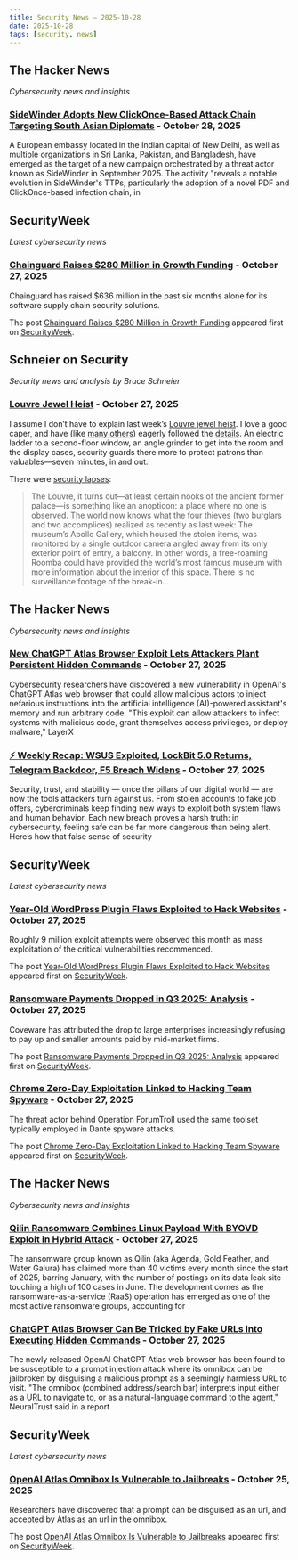 ```yaml
---
title: Security News – 2025-10-28
date: 2025-10-28
tags: [security, news]
---
```


## The Hacker News
*Cybersecurity news and insights*

### [SideWinder Adopts New ClickOnce-Based Attack Chain Targeting South Asian Diplomats](https://thehackernews.com/2025/10/sidewinder-adopts-new-clickonce-based.html) - October 28, 2025

A European embassy located in the Indian capital of New Delhi, as well as multiple organizations in Sri Lanka, Pakistan, and Bangladesh, have emerged as the target of a new campaign orchestrated by a threat actor known as SideWinder in September 2025.
The activity "reveals a notable evolution in SideWinder's TTPs, particularly the adoption of a novel PDF and ClickOnce-based infection chain, in


## SecurityWeek
*Latest cybersecurity news*

### [Chainguard Raises $280 Million in Growth Funding](https://www.securityweek.com/chainguard-raises-280-million-in-growth-funding/) - October 27, 2025

<p>Chainguard has raised $636 million in the past six months alone for its software supply chain security solutions. </p>
<p>The post <a href="https://www.securityweek.com/chainguard-raises-280-million-in-growth-funding/">Chainguard Raises $280 Million in Growth Funding</a> appeared first on <a href="https://www.securityweek.com">SecurityWeek</a>.</p>


## Schneier on Security
*Security news and analysis by Bruce Schneier*

### [Louvre Jewel Heist](https://www.schneier.com/blog/archives/2025/10/louvre-jewel-heist.html) - October 27, 2025

<p>I assume I don&#8217;t have to explain last week&#8217;s <a href="https://www.nytimes.com/2025/10/19/world/europe/louvre-paris-robbery.html">Louvre jewel heist</a>. I love a good caper, and have (like <a href="https://www.nytimes.com/2025/10/23/opinion/louvre-heist-internet-thrill.html">many others</a>) eagerly followed the <a href="https://www.theguardian.com/world/2025/oct/20/louvre-museum-robbery-thieves-stolen-jewellery">details</a>. An electric ladder to a second-floor window, an angle grinder to get into the room and the display cases, security guards there more to protect patrons than valuables&#8212;seven minutes, in and out.</p>
<p>There were <a href="https://www.theatlantic.com/ideas/archive/2025/10/praise-louvre-heist/684677/">security lapses</a>:</p>
<blockquote><p>The Louvre, it turns out&#8212;at least certain nooks of the ancient former palace&#8212;is something like an anopticon: a place where no one is observed. The world now knows what the four thieves (two burglars and two accomplices) realized as recently as last week: The museum&#8217;s Apollo Gallery, which housed the stolen items, was monitored by a single outdoor camera angled away from its only exterior point of entry, a balcony. In other words, a free-roaming Roomba could have provided the world&#8217;s most famous museum with more information about the interior of this space. There is no surveillance footage of the break-in...</p></blockquote>


## The Hacker News
*Cybersecurity news and insights*

### [New ChatGPT Atlas Browser Exploit Lets Attackers Plant Persistent Hidden Commands](https://thehackernews.com/2025/10/new-chatgpt-atlas-browser-exploit-lets.html) - October 27, 2025

Cybersecurity researchers have discovered a new vulnerability in OpenAI's ChatGPT Atlas web browser that could allow malicious actors to inject nefarious instructions into the artificial intelligence (AI)-powered assistant's memory and run arbitrary code.
"This exploit can allow attackers to infect systems with malicious code, grant themselves access privileges, or deploy malware," LayerX

### [⚡ Weekly Recap: WSUS Exploited, LockBit 5.0 Returns, Telegram Backdoor, F5 Breach Widens](https://thehackernews.com/2025/10/weekly-recap-wsus-exploited-lockbit-50.html) - October 27, 2025

Security, trust, and stability — once the pillars of our digital world — are now the tools attackers turn against us. From stolen accounts to fake job offers, cybercriminals keep finding new ways to exploit both system flaws and human behavior.
Each new breach proves a harsh truth: in cybersecurity, feeling safe can be far more dangerous than being alert.
Here’s how that false sense of security


## SecurityWeek
*Latest cybersecurity news*

### [Year-Old WordPress Plugin Flaws Exploited to Hack Websites](https://www.securityweek.com/year-old-wordpress-plugin-flaws-exploited-to-hack-websites/) - October 27, 2025

<p>Roughly 9 million exploit attempts were observed this month as mass exploitation of the critical vulnerabilities recommenced.</p>
<p>The post <a href="https://www.securityweek.com/year-old-wordpress-plugin-flaws-exploited-to-hack-websites/">Year-Old WordPress Plugin Flaws Exploited to Hack Websites</a> appeared first on <a href="https://www.securityweek.com">SecurityWeek</a>.</p>

### [Ransomware Payments Dropped in Q3 2025: Analysis](https://www.securityweek.com/ransomware-payments-dropped-in-q3-2025-analysis/) - October 27, 2025

<p>Coveware has attributed the drop to large enterprises increasingly refusing to pay up and smaller amounts paid by mid-market firms.</p>
<p>The post <a href="https://www.securityweek.com/ransomware-payments-dropped-in-q3-2025-analysis/">Ransomware Payments Dropped in Q3 2025: Analysis</a> appeared first on <a href="https://www.securityweek.com">SecurityWeek</a>.</p>

### [Chrome Zero-Day Exploitation Linked to Hacking Team Spyware](https://www.securityweek.com/chrome-zero-day-exploitation-linked-to-hacking-team-spyware/) - October 27, 2025

<p>The threat actor behind Operation ForumTroll used the same toolset typically employed in Dante spyware attacks.</p>
<p>The post <a href="https://www.securityweek.com/chrome-zero-day-exploitation-linked-to-hacking-team-spyware/">Chrome Zero-Day Exploitation Linked to Hacking Team Spyware</a> appeared first on <a href="https://www.securityweek.com">SecurityWeek</a>.</p>


## The Hacker News
*Cybersecurity news and insights*

### [Qilin Ransomware Combines Linux Payload With BYOVD Exploit in Hybrid Attack](https://thehackernews.com/2025/10/qilin-ransomware-combines-linux-payload.html) - October 27, 2025

The ransomware group known as Qilin (aka Agenda, Gold Feather, and Water Galura) has claimed more than 40 victims every month since the start of 2025, barring January, with the number of postings on its data leak site touching a high of 100 cases in June.
The development comes as the ransomware-as-a-service (RaaS) operation has emerged as one of the most active ransomware groups, accounting for

### [ChatGPT Atlas Browser Can Be Tricked by Fake URLs into Executing Hidden Commands](https://thehackernews.com/2025/10/chatgpt-atlas-browser-can-be-tricked-by.html) - October 27, 2025

The newly released OpenAI ChatGPT Atlas web browser has been found to be susceptible to a prompt injection attack where its omnibox can be jailbroken by disguising a malicious prompt as a seemingly harmless URL to visit.
"The omnibox (combined address/search bar) interprets input either as a URL to navigate to, or as a natural-language command to the agent," NeuralTrust said in a report


## SecurityWeek
*Latest cybersecurity news*

### [OpenAI Atlas Omnibox Is Vulnerable to Jailbreaks](https://www.securityweek.com/chatgpt-atlas-omnibox-is-vulnerable-to-jailbreaks/) - October 25, 2025

<p>Researchers have discovered that a prompt can be disguised as an url, and accepted by Atlas as an url in the omnibox. </p>
<p>The post <a href="https://www.securityweek.com/chatgpt-atlas-omnibox-is-vulnerable-to-jailbreaks/">OpenAI Atlas Omnibox Is Vulnerable to Jailbreaks</a> appeared first on <a href="https://www.securityweek.com">SecurityWeek</a>.</p>


